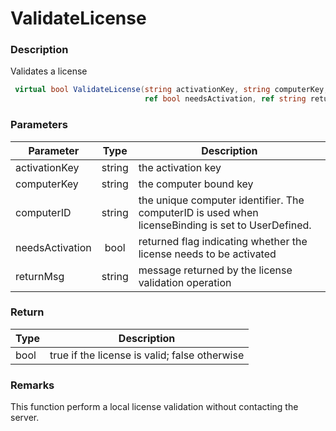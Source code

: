 # ValidateLicense

### Description

Validates a license

```c#
 virtual bool ValidateLicense(string activationKey, string computerKey, string computerID, 
                              ref bool needsActivation, ref string returnMsg)
```

### Parameters

| Parameter       |  Type  | Description                                                                                       |
| --------------- | :----: | ------------------------------------------------------------------------------------------------- |
| activationKey   | string | the activation key                                                                                |
| computerKey     | string | the computer bound key                                                                            |
| computerID      | string | the unique computer identifier. The computerID is used when licenseBinding is set to UserDefined. |
| needsActivation |  bool  | returned flag indicating whether the license needs to be activated                                |
| returnMsg       | string | message returned by the license validation operation                                              |

### Return

| Type | Description                                   |
| ---- | --------------------------------------------- |
| bool | true if the license is valid; false otherwise |

### Remarks

This function perform a local license validation without contacting the server.
